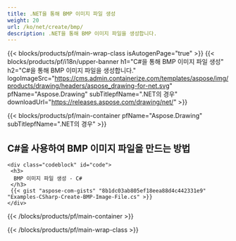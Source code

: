 ```yaml
---
title: .NET을 통해 BMP 이미지 파일 생성
weight: 20
url: /ko/net/create/bmp/
description: .NET을 통해 BMP 이미지 파일을 생성합니다.
---
```


{{< blocks/products/pf/main-wrap-class isAutogenPage="true" >}}
{{< blocks/products/pf/i18n/upper-banner h1="C#을 통해 BMP 이미지 파일 생성" h2="C#을 통해 BMP 이미지 파일을 생성합니다." logoImageSrc="https://cms.admin.containerize.com/templates/aspose/img/products/drawing/headers/aspose_drawing-for-net.svg" pfName="Aspose.Drawing" subTitlepfName=".NET의 경우" downloadUrl="https://releases.aspose.com/drawing/net/" >}}

{{< blocks/products/pf/main-container pfName="Aspose.Drawing" subTitlepfName=".NET의 경우" >}}

<h2>C#을 사용하여 BMP 이미지 파일을 만드는 방법</h2>

    <div class="codeblock" id="code">
     <h3>
      BMP 이미지 파일 생성 - C#
     </h3>
     {{< gist "aspose-com-gists" "8b1dc03ab805ef18eea88d4c442331e9" "Examples-CSharp-Create-BMP-Image-File.cs" >}}
    </div>

{{< /blocks/products/pf/main-container >}}


{{< /blocks/products/pf/main-wrap-class >}}
